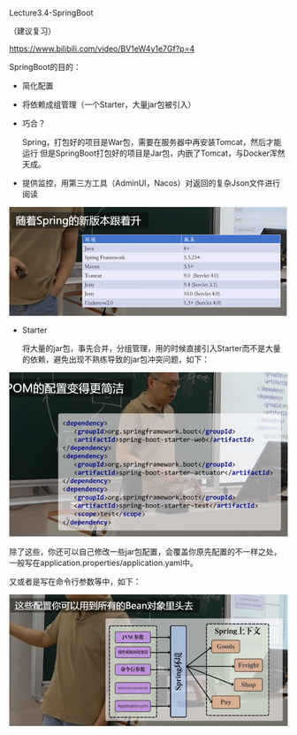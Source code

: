 Lecture3.4-SpringBoot

（建议复习）

https://www.bilibili.com/video/BV1eW4y1e7Gf?p=4

SpringBoot的目的：

- 简化配置
- 将依赖成组管理（一个Starter，大量jar包被引入）

- 巧合？

  Spring，打包好的项目是War包，需要在服务器中再安装Tomcat，然后才能运行
  但是SpringBoot打包好的项目是Jar包，内嵌了Tomcat，与Docker浑然天成。

- 提供监控，用第三方工具（AdminUI，Nacos）对返回的复杂Json文件进行阅读

![image-20221229171012267](https://raw.githubusercontent.com/sunmiao0301/Public-Pic-Bed/main/imgfromPicGO/202212291710342.png)

- Starter  

  将大量的jar包，事先合并，分组管理，用的时候直接引入Starter而不是大量的依赖，避免出现不熟练导致的jar包冲突问题，如下：

![](https://raw.githubusercontent.com/sunmiao0301/Public-Pic-Bed/main/imgfromPicGO/202212291714305.png)

除了这些，你还可以自己修改一些jar包配置，会覆盖你原先配置的不一样之处，一般写在application.properties/application.yaml中。

又或者是写在命令行参数等中，如下：

![](https://raw.githubusercontent.com/sunmiao0301/Public-Pic-Bed/main/imgfromPicGO/202212291717104.png)